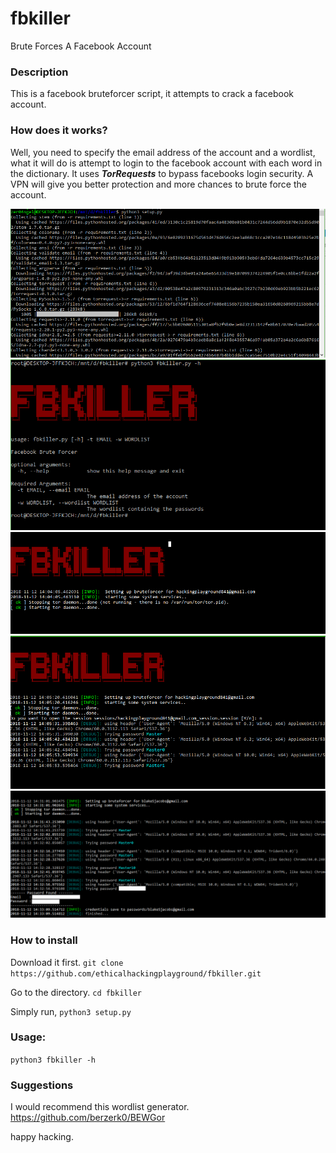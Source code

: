 # fbkiller
Brute Forces A Facebook Account

### Description 
This is a facebook bruteforcer script, it attempts to crack a facebook account.

### How does it works?
Well, you need to specify the email address of the account and a wordlist,
what it will do is attempt to login to the facebook account with each word in the
dictionary. It uses ***TorRequests*** to bypass facebooks login security.
A VPN will give you better protection and more chances to brute force the account.

![Screenshot](fbkiller01.PNG)
![Screenshot](fbkiller02.PNG)
![Screenshot](fbkiller03.PNG)
![Screenshot](fbkiller04.PNG)
![Screenshot](fbkiller06.PNG)

### How to install
Download it first.
`git clone https://github.com/ethicalhackingplayground/fbkiller.git`

Go to the directory.
`cd fbkiller`

Simply run,
`python3 setup.py`

### Usage:
`python3 fbkiller -h`

### Suggestions
I would recommend this wordlist generator.
https://github.com/berzerk0/BEWGor

happy hacking.
